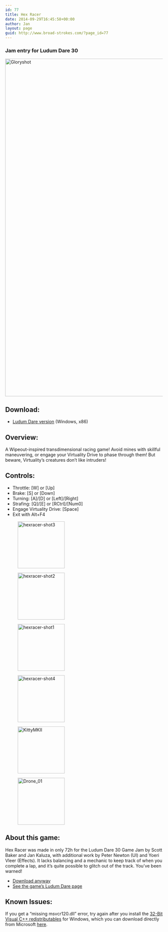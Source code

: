 ```yaml
---
id: 77
title: Hex Racer
date: 2014-09-29T16:45:58+00:00
author: Jan
layout: page
guid: http://www.broad-strokes.com/?page_id=77
---
```

### Jam entry for Ludum Dare 30

[<img class="alignnone size-full wp-image-80" src="http://www.broad-strokes.com/wordpress/wp-content/uploads/2014/09/Gloryshot.jpg" alt="Gloryshot" width="1920" height="1080" srcset="http://www.broad-strokes.com/wordpress/wp-content/uploads/2014/09/Gloryshot.jpg 1920w, http://www.broad-strokes.com/wordpress/wp-content/uploads/2014/09/Gloryshot-300x169.jpg 300w, http://www.broad-strokes.com/wordpress/wp-content/uploads/2014/09/Gloryshot-1024x576.jpg 1024w" sizes="(max-width: 1920px) 100vw, 1920px" />](http://www.broad-strokes.com/wordpress/wp-content/uploads/2014/09/Gloryshot.jpg)

## Download:

  * [Ludum Dare version](/download/hexracer.zip) (Windows, x86)

## Overview:

A Wipeout-inspired transdimensional racing game! Avoid mines with skillful maneuvering, or engage your Virtuality Drive to phase through them! But beware, Virtuality&#8217;s creatures don&#8217;t like intruders!

## Controls:

  * Throttle: [W] or [Up]
  * Brake: [S] or [Down]
  * Turning: [A]/[D] or [Left]/[Right]
  * Strafing: [Q]/[E] or [RCtrl]/[Num0]
  * Engage Virtuality Drive: [Space]
  * Exit with Alt+F4

<div id='gallery-2' class='gallery galleryid-77 gallery-columns-3 gallery-size-thumbnail'>
  <figure class='gallery-item'> 
  
  <div class='gallery-icon landscape'>
    <a href='http://www.broad-strokes.com/wordpress/wp-content/uploads/2014/09/hexracer-shot3.jpg'><img width="150" height="150" src="http://www.broad-strokes.com/wordpress/wp-content/uploads/2014/09/hexracer-shot3-150x150.jpg" class="attachment-thumbnail size-thumbnail" alt="hexracer-shot3" srcset="http://www.broad-strokes.com/wordpress/wp-content/uploads/2014/09/hexracer-shot3-150x150.jpg 150w, http://www.broad-strokes.com/wordpress/wp-content/uploads/2014/09/hexracer-shot3-500x500.jpg 500w" sizes="(max-width: 150px) 100vw, 150px" /></a>
  </div></figure><figure class='gallery-item'> 
  
  <div class='gallery-icon landscape'>
    <a href='http://www.broad-strokes.com/wordpress/wp-content/uploads/2014/09/hexracer-shot2.jpg'><img width="150" height="150" src="http://www.broad-strokes.com/wordpress/wp-content/uploads/2014/09/hexracer-shot2-150x150.jpg" class="attachment-thumbnail size-thumbnail" alt="hexracer-shot2" srcset="http://www.broad-strokes.com/wordpress/wp-content/uploads/2014/09/hexracer-shot2-150x150.jpg 150w, http://www.broad-strokes.com/wordpress/wp-content/uploads/2014/09/hexracer-shot2-500x500.jpg 500w" sizes="(max-width: 150px) 100vw, 150px" /></a>
  </div></figure><figure class='gallery-item'> 
  
  <div class='gallery-icon landscape'>
    <a href='http://www.broad-strokes.com/wordpress/wp-content/uploads/2014/09/hexracer-shot1.jpg'><img width="150" height="150" src="http://www.broad-strokes.com/wordpress/wp-content/uploads/2014/09/hexracer-shot1-150x150.jpg" class="attachment-thumbnail size-thumbnail" alt="hexracer-shot1" srcset="http://www.broad-strokes.com/wordpress/wp-content/uploads/2014/09/hexracer-shot1-150x150.jpg 150w, http://www.broad-strokes.com/wordpress/wp-content/uploads/2014/09/hexracer-shot1-500x500.jpg 500w" sizes="(max-width: 150px) 100vw, 150px" /></a>
  </div></figure><figure class='gallery-item'> 
  
  <div class='gallery-icon landscape'>
    <a href='http://www.broad-strokes.com/wordpress/wp-content/uploads/2014/09/hexracer-shot4.jpg'><img width="150" height="150" src="http://www.broad-strokes.com/wordpress/wp-content/uploads/2014/09/hexracer-shot4-150x150.jpg" class="attachment-thumbnail size-thumbnail" alt="hexracer-shot4" srcset="http://www.broad-strokes.com/wordpress/wp-content/uploads/2014/09/hexracer-shot4-150x150.jpg 150w, http://www.broad-strokes.com/wordpress/wp-content/uploads/2014/09/hexracer-shot4-500x500.jpg 500w" sizes="(max-width: 150px) 100vw, 150px" /></a>
  </div></figure><figure class='gallery-item'> 
  
  <div class='gallery-icon landscape'>
    <a href='http://www.broad-strokes.com/wordpress/wp-content/uploads/2014/09/KittyMKII.jpg'><img width="150" height="150" src="http://www.broad-strokes.com/wordpress/wp-content/uploads/2014/09/KittyMKII-150x150.jpg" class="attachment-thumbnail size-thumbnail" alt="KittyMKII" srcset="http://www.broad-strokes.com/wordpress/wp-content/uploads/2014/09/KittyMKII-150x150.jpg 150w, http://www.broad-strokes.com/wordpress/wp-content/uploads/2014/09/KittyMKII-500x500.jpg 500w" sizes="(max-width: 150px) 100vw, 150px" /></a>
  </div></figure><figure class='gallery-item'> 
  
  <div class='gallery-icon landscape'>
    <a href='http://www.broad-strokes.com/wordpress/wp-content/uploads/2014/09/Drone_01.jpg'><img width="150" height="150" src="http://www.broad-strokes.com/wordpress/wp-content/uploads/2014/09/Drone_01-150x150.jpg" class="attachment-thumbnail size-thumbnail" alt="Drone_01" srcset="http://www.broad-strokes.com/wordpress/wp-content/uploads/2014/09/Drone_01-150x150.jpg 150w, http://www.broad-strokes.com/wordpress/wp-content/uploads/2014/09/Drone_01-500x500.jpg 500w" sizes="(max-width: 150px) 100vw, 150px" /></a>
  </div></figure>
</div>

## About this game:

Hex Racer was made in only 72h for the Ludum Dare 30 Game Jam by Scott Baker and Jan Kaluza, with additional work by Peter Newton (UI) and Yoeri Vleer (Effects). It lacks balancing and a mechanic to keep track of when you complete a lap, and it&#8217;s quite possible to glitch out of the track. You&#8217;ve been warned!

  * [Download anyway](/download/hexracer.zip)
  * <a href="http://www.ludumdare.com/compo/ludum-dare-30/?action=preview&uid=35382" target="_blank">See the game&#8217;s Ludum Dare page</a>

## Known Issues:

If you get a &#8220;missing msvcr120.dll&#8221; error, try again after you install the <a href="http://www.microsoft.com/en-us/download/details.aspx?id=40784" target="_blank">32-Bit Visual C++ redistributables</a> for Windows, which you can download directly from Microsoft <a href="http://www.microsoft.com/en-us/download/details.aspx?id=40784" target="_blank">here</a>.